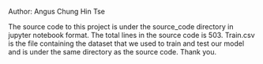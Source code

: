 Author: Angus Chung Hin Tse

The source code to this project is under the source_code directory in jupyter notebook format.  The total lines in the source code is 503.
 Train.csv is the file containing the dataset that we used to train and test our model and is under the same directory as the source code. Thank you.
